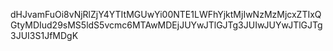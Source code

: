 dHJvamFuOi8vNjRlZjY4YTItMGUwYi00NTE1LWFhYjktMjIwNzMzMjcxZTIxQGtyMDIud29sMS5ldS5vcmc6MTAwMDEjJUYwJTlGJTg3JUIwJUYwJTlGJTg3JUI3S1JfMDgK